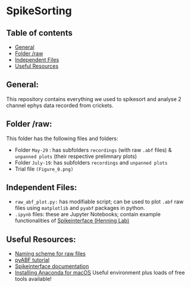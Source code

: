 # SpikeSorting
## Table of contents
* [General](#general)
* [Folder /raw](#folder-raw)
* [Independent Files](#independent-files)
* [Useful Resources](#useful-resources)

## General:
This repository contains everything we used to spikesort and analyse 2 channel ephys data recorded from crickets.
	
## Folder /raw:
This folder has the following files and folders:
* Folder ```May-29``` : has subfolders ```recordings``` (with raw ```.abf``` files) & ```unpanned plots``` (their respective prelimnary plots)
* Folder ```July-19```: has subfolders ```recordings``` and ```unpanned plots```
* Trial file ```(Figure_0.png)``` 
	
## Independent Files:
* ```raw_abf_plot.py:``` has modifiable script; can be used to plot ```.abf``` raw files using ```matplotlib``` and ```pyabf``` packages in python.
* ```.ipynb``` files: these are Jupyter Notebooks; contain example functionalities of [Spikeinterface (Henning Lab)](https://spikeinterface.readthedocs.io/)

## Useful Resources:
* [Naming scheme for raw files](https://docs.google.com/spreadsheets/d/1r-4rFreTUCHqioMG2dXIZKBZa0XNR_jEsXBSWfY0yk8/edit?usp=sharing)
* [pyABF tutorial](https://swharden.com/pyabf/tutorial#plot-a-sweep-with-matplotlib)
* [Spikeinterface documentation](https://spikeinterface.readthedocs.io/en/latest/)
* [Installing Anaconda for macOS](https://docs.anaconda.com/anaconda/install/mac-os/) Useful environment plus loads of free tools available!
